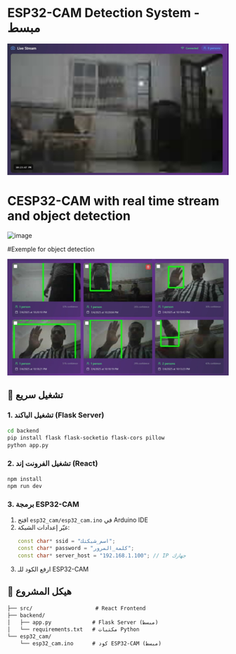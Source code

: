# ESP32-CAM Detection System - مبسط
![image](images/system.jpg)

# CESP32-CAM with real time stream and object detection

![image](images/cam.jpg)

#Exemple for object detection

![image](images/system2.jpg)

## 🚀 تشغيل سريع

### 1. تشغيل الباكند (Flask Server)

```bash
cd backend
pip install flask flask-socketio flask-cors pillow
python app.py
```

### 2. تشغيل الفرونت إند (React)

```bash
npm install
npm run dev
```

### 3. برمجة ESP32-CAM

1. افتح `esp32_cam/esp32_cam.ino` في Arduino IDE
2. غيّر إعدادات الشبكة:
   ```cpp
   const char* ssid = "اسم_شبكتك";
   const char* password = "كلمة_المرور";
   const char* server_host = "192.168.1.100"; // IP جهازك
   ```
3. ارفع الكود للـ ESP32-CAM

## 📁 هيكل المشروع

```
├── src/                    # React Frontend
├── backend/
│   ├── app.py             # Flask Server (مبسط)
│   └── requirements.txt   # مكتبات Python
└── esp32_cam/
    └── esp32_cam.ino      # كود ESP32-CAM (مبسط)
```